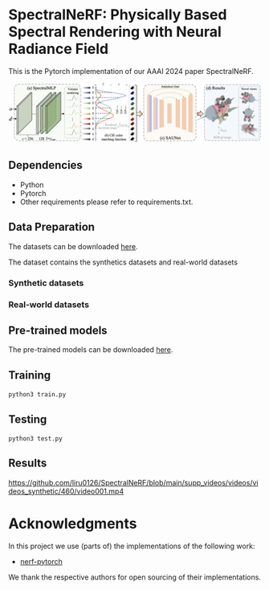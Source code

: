 # SpectralNeRF: Physically Based Spectral Rendering with Neural Radiance Field
This is the Pytorch implementation of our AAAI 2024 paper SpectralNeRF.

![image](./figs/pipeline.png)

## Dependencies

* Python
* Pytorch
* Other requirements please refer to requirements.txt.

## Data Preparation

The datasets can be downloaded [here](https://drive.google.com/drive/folders/1agSGUuK0LuwLuxzqXADGdRa2rvD_CyWu?usp=sharing).

The dataset contains the synthetics datasets and real-world datasets

### Synthetic datasets


### Real-world datasets



## Pre-trained models

The pre-trained models can be downloaded [here](https://drive.google.com/drive/folders/1agSGUuK0LuwLuxzqXADGdRa2rvD_CyWu?usp=sharing).

## Training
``` 
python3 train.py
```

## Testing

```
python3 test.py
```

## Results

https://github.com/liru0126/SpectralNeRF/blob/main/supp_videos/videos/videos_synthetic/460/video001.mp4
              

# Acknowledgments

In this project we use (parts of) the implementations of the following work:

* [nerf-pytorch](https://github.com/yenchenlin/nerf-pytorch)

We thank the respective authors for open sourcing of their implementations.

